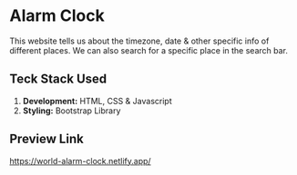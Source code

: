 # Alarm Clock

This website tells us about the timezone, date & other specific info of different places. We can also search for a specific place in the search bar.

## Teck Stack Used

1. **Development:** HTML, CSS & Javascript
2. **Styling:** Bootstrap Library

## Preview Link
https://world-alarm-clock.netlify.app/

